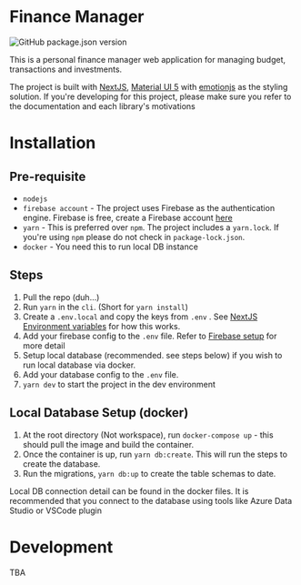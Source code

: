 # Finance Manager

![GitHub package.json version](https://img.shields.io/github/package-json/v/Rolfchen/finance-manager)

This is a personal finance manager web application for managing budget, transactions and investments.

The project is built with [NextJS](https://nextjs.org/), [Material UI 5](https://mui.com/) with [emotionjs](https://emotion.sh/docs/introduction) as the styling solution. If you're developing for this project, please make sure you refer to the documentation and each library's motivations

# Installation

## Pre-requisite

- `nodejs`
- `firebase account` - The project uses Firebase as the authentication engine. Firebase is free, create a Firebase account [here](https://firebase.google.com/docs/web/setup)
- `yarn` - This is preferred over `npm`. The project includes a `yarn.lock`. If you're using `npm` please do not check in `package-lock.json`.
- `docker` - You need this to run local DB instance

## Steps

1. Pull the repo (duh...)
2. Run `yarn` in the `cli`. (Short for `yarn install`)
3. Create a `.env.local` and copy the keys from `.env` . See [NextJS Environment variables](https://nextjs.org/docs/basic-features/environment-variables) for how this works.
4. Add your firebase config to the `.env` file. Refer to [Firebase setup](https://firebase.google.com/docs/web/setup) for more detail
5. Setup local database (recommended. see steps below) if you wish to run local database via docker.
6. Add your database config to the `.env` file.
7. `yarn dev` to start the project in the dev environment

## Local Database Setup (docker)

1. At the root directory (Not workspace), run `docker-compose up` - this should pull the image and build the container.
2. Once the container is up, run `yarn db:create`. This will run the steps to create the database.
3. Run the migrations, `yarn db:up` to create the table schemas to date.

Local DB connection detail can be found in the docker files. It is recommended that you connect to the database using tools like Azure Data Studio or VSCode plugin

# Development

TBA
